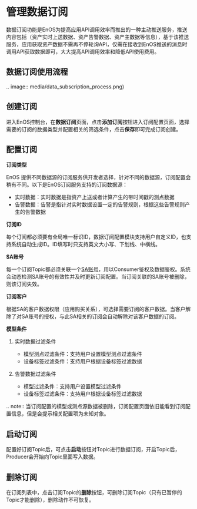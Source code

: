 # 管理数据订阅
数据订阅功能是EnOS为提高应用API调用效率而推出的一种主动推送服务，推送内容包括（资产实时上送数据、资产告警数据、资产主数据等信息），基于该推送服务，应用获取资产数据不需再不停轮询API，仅需在接收到EnOS推送的消息时调用API获取数据即可，大大提高API调用效率和降低API使用费用。

## 数据订阅使用流程

.. image:: media/data_subscription_process.png)

## 创建订阅
进入EnOS控制台，在**数据订阅**页面，点击**添加订阅**按钮进入订阅配置页面，选择需要的订阅的数据类型并配置相关的筛选条件，点击**保存**即可完成订阅创建。

## 配置订阅
**订阅类型**

EnOS 提供不同数据源的订阅服务供开发者选择，针对不同的数据源，订阅配置会稍有不同。以下是EnOS订阅服务支持的订阅数据源：

- 实时数据：实时数据是指资产上送或者计算产生的带时间戳的测点数据
- 告警数据：告警是指针对实时数据设置一定的告警规则，根据这些告警规则产生的告警数据

**订阅ID**

每个订阅都必须要有全局唯一标识ID，数据订阅配置模块支持用户自定义ID，也支持系统自动生成ID。ID填写时只支持英文大小写、下划线、中横线。

**SA账号**

每一个订阅Topic都必须关联一个[SA账号](https://www.envisioniot.com/docs/app-development/zh_CN/latest/managing_apps.html)，用以Consumer鉴权及数据鉴权。系统会动态检测SA账号的有效性并及时更新订阅配置。当订阅关联的SA账号被删除，则该订阅失效。

**订阅客户**

根据SA的客户数据权限（应用购买关系），可选择需要订阅的客户数据。当客户解除了对SA账号的授权，与此SA相关的订阅会自动解除对该客户数据的订阅。 

**模型条件**

1. 实时数据过滤条件

   - 模型测点过滤条件：支持用户设置模型测点过滤条件
   - 设备标签过滤条件：支持用户根据设备标签过滤数据
   
2. 告警数据过滤条件

   - 模型过滤条件：支持用户设置模型过滤条件
   - 设备标签过滤条件：支持用户根据设备标签过滤数据

.. note:: 当订阅配置的模型或测点源数据被删除，订阅配置页面依旧能看到订阅配置信息，但是会提示相关配置项为未知对象。 

## 启动订阅

配置好订阅Topic后，可点击**启动**按钮对Topic进行数据订阅，开启Topic后，Producer会开始向Topic里面写入数据。

## 删除订阅

在订阅列表中，点击订阅Topic的**删除**按钮，可删除订阅Topic（只有已暂停的Topic才能删除），删除动作不可恢复。
